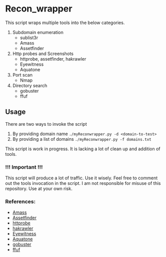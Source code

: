 # Recon_wrapper
This script wraps multiple tools into the below categories. 
1. Subdomain enumeration
    - sublist3r
    - Amass
    - Assetfinder
2. Http probes and Screenshots
    - httprobe, assetfinder, hakrawler
    - Eyewitness
    - Aquatone
3. Port scan
    - Nmap
4. Directory search
    - gobuster
    - ffuf

## Usage
There are two ways to invoke the script
1. By providing domain name
`./myReconwrapper.py -d <domain-to-test>`
2. By providing a list of domains
`./myReconwrapper.py -f domains.txt`

This script is work in progress. It is lacking a lot of clean up and addition of tools.

### !!! Important !!!
This script will produce a lot of traffic. Use it wisely. Feel free to comment out the tools invocation in the script. 
I am not responsible for misuse of this repository. Use at your own risk.

### References:
- [Amass](https://github.com/OWASP/Amass)
- [Assetfinder](https://github.com/tomnomnom/assetfinder)
- [httprobe](https://github.com/tomnomnom/httprobe)
- [hakrawler](https://github.com/hakluke/hakrawler)
- [Eyewitness](https://github.com/FortyNorthSecurity/EyeWitness)
- [Aquatone](https://github.com/michenriksen/aquatone)
- [gobuster](https://github.com/OJ/gobuster)
- [ffuf](https://github.com/ffuf/ffuf)

